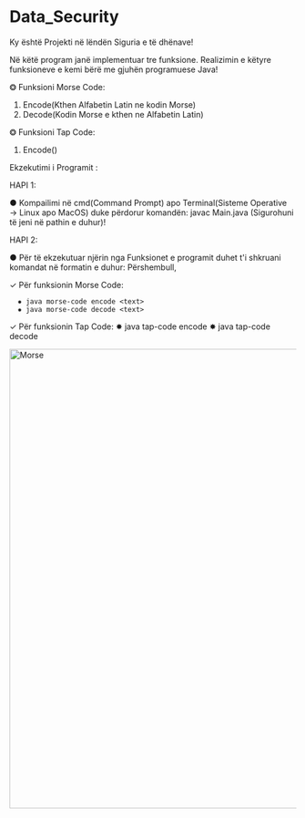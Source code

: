 # Data_Security
Ky është Projekti në lëndën Siguria e të dhënave!

Në këtë program janë implementuar tre funksione. Realizimin e këtyre funksioneve e kemi bërë me gjuhën programuese Java!

❂ Funksioni Morse Code:
  1. Encode(Kthen Alfabetin Latin ne kodin Morse)
  2. Decode(Kodin Morse e kthen ne Alfabetin Latin)

❂ Funksioni Tap Code:
  1. Encode()


Ekzekutimi i Programit : 

HAPI 1:

● Kompailimi në cmd(Command Prompt) apo Terminal(Sisteme Operative → Linux apo MacOS) duke përdorur komandën: javac Main.java
(Sigurohuni të jeni në pathin e duhur)!

HAPI 2:

● Për të ekzekutuar njërin nga Funksionet e programit duhet t'i shkruani komandat në formatin e duhur:
Përshembull, 

✓ Për funksionin Morse Code:

      ✸ java morse-code encode <text>
      ✸ java morse-code decode <text>

✓ Për funksionin Tap Code:
      ✸ java tap-code encode <text>
      ✸ java tap-code decode <text>

<img width="806" alt="Morse" src="https://user-images.githubusercontent.com/61246827/77022345-acdfb700-6989-11ea-9002-b56d5907969a.png">

